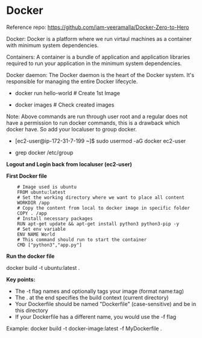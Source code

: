 # Docker

Reference repo: https://github.com/iam-veeramalla/Docker-Zero-to-Hero

Docker: Docker is a platform where we run virtaul machines as a container with minimum system dependencies.

Containers: A container is a bundle of application and application libraries required to run your application in the minimum system dependencies.

Docker daemon: The Docker daemon is the heart of the Docker system. It's responsible for managing the entire Docker lifecycle. 

* docker run hello-world      # Create 1st Image

* docker images               # Check created images

Note: Above commands are run through user root and a regular does not have a permission to run docker commands, this is a drawback which docker have. So add your localuser to group docker.

* [ec2-user@ip-172-31-7-199 ~]$ sudo usermod -aG docker ec2-user

* grep docker /etc/group

**Logout and Login back from localuser (ec2-user)**

**First Docker file**

        # Image used is ubuntu
        FROM ubuntu:latest
        # Set the working directory where we want to place all content
        WORKDIR /app
        # Copy the content from local to docker image in specific folder
        COPY . /app
        # Install necessary packages
        RUN apt-get update && apt-get install python3 python3-pip -y
        # Set env variable
        ENV NAME World
        # This command should run to start the container
        CMD ["python3","app.py"]

**Run the docker file**

docker build -t ubuntu:latest .

**Key points:**

* The -t flag names and optionally tags your image (format name:tag)
* The . at the end specifies the build context (current directory)
* Your Dockerfile should be named "Dockerfile" (case-sensitive) and be in this directory
* If your Dockerfile has a different name, you would use the -f flag

Example: docker build -t docker-image:latest -f MyDockerfile .





